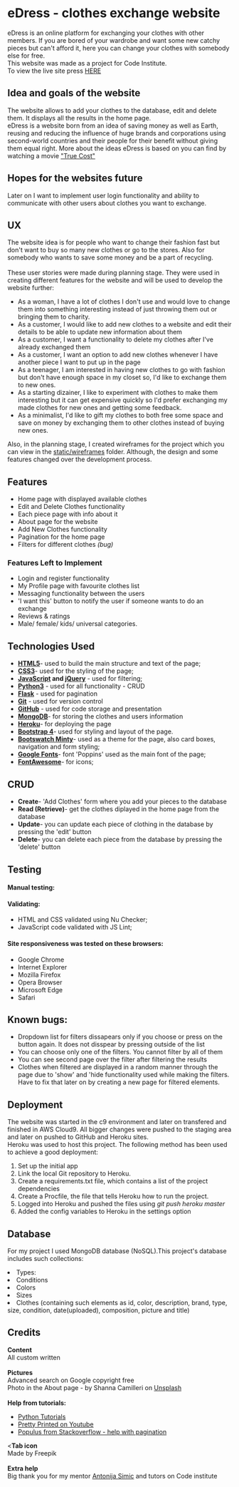<h1>eDress - clothes exchange website</h1>
eDress is an online platform for exchanging your clothes with other members. 
If you are bored of your wardrobe and want some new catchy pieces but can't afford it, here you can change your clothes with somebody else for free.
<br>This website was made as a project for Code Institute.
<br>To view the live site press <a href="https://edress-project.herokuapp.com/">HERE</a>
<h2>Idea and goals of the website</h2>
The website allows to add your clothes to the database, edit and delete them. It displays all the results in the home page.<br>
eDress is a website born from an idea of saving money as well as Earth, reusing and reducing the influence of huge brands and corporations using second-world countries and their people for their benefit without giving them equal right. More about the ideas eDress is based on you can find by watching a movie <a href="https://truecostmovie.com/">"True Cost"</a>
<h2>Hopes for the websites future</h2>
Later on I want to implement user login functionality and ability to communicate with other users about clothes you want to exchange.

<h2>UX</h2>
The website idea is for people who want to change their fashion fast but don't want to buy so many new clothes or go to the stores. Also for somebody who wants to save some money and be a part of recycling.<br><br>
These user stories were made during planning stage. They were used in creating different features for the website and will be used to develop the website further:<br>
<ul>
<li>As a woman, I have a lot of clothes I don't use and would love to change them into something interesting instead of just throwing them out or bringing them to charity.</li>
<li>As a customer, I would like to add new clothes to a website and edit their details to be able to update new information about them</li>
<li>As a customer, I want a functionality to delete my clothes after I've already exchanged them</li>
<li>As a customer, I want an option to add new clothes whenever I have another piece I want to put up in the page</li>
<li>As a teenager, I am interested in having new clothes to go with fashion but don't have enough space in my closet so, I'd like to exchange them to new ones.</li>
<li>As a starting dizainer, I like to experiment with clothes to make them interesting but it can get expensive quickly so I'd prefer exchanging my made clothes for new ones and getting some feedback.</li>
<li>As a minimalist, I'd like to gift my clothes to both free some space and save on money by exchanging them to other clothes instead of buying new ones.</li>
</ul>
Also, in the planning stage, I created wireframes for the project which you can view in the <a href="https://github.com/Surelis848/eDress/tree/master/static/wireframes">static/wireframes</a> folder. Although, the design and some features changed over the development process.

<h2>Features</h2>
<ul>
<li>Home page with displayed available clothes</li>
<li>Edit and Delete Clothes functionality</li>
<li>Each piece page with info about it</li>
<li>About page for the website</li>
<li>Add New Clothes functionality</li>
<li>Pagination for the home page</li>
<li>Filters for different clothes <i>(bug)</i></li>
</ul>

<h3>Features Left to Implement</h3>
<ul>
<li>Login and register functionality</li>
<li>My Profile page with favourite clothes list</li>
<li>Messaging functionality between the users</li>
<li>'I want this' button to notify the user if someone wants to do an exchange</li>
<li>Reviews & ratings</li>
<li>Male/ female/ kids/ universal categories.</li>
</ul>
<h2>Technologies Used</h2>
<ul>
<li><strong><a href="https://www.w3schools.com/html/html5_intro.asp">HTML5</a></strong>- used to build the main structure and text of the page;</li>
<li><strong><a href="http://www.css3.info/">CSS3</a></strong>- used for the styling of the page;</li>
<li><strong><a href="https://www.javascript.com/">JavaScript</a> and <a href="https://jquery.com/">jQuery</a></strong> - used for filtering;</li>
<li><strong><a href="https://www.python.org/">Python3</a></strong> - used for all functionality - CRUD</li>
<li><strong><a href="https://palletsprojects.com/p/flask/">Flask</a></strong> - used for pagination</li>
<li><strong><a href="https://git-scm.com/">Git</a></strong> - used for version control</li>
<li><strong><a href="https://github.com/">GitHub</a></strong> - used for code storage and presentation</li>
<li><strong><a href="https://www.mongodb.com/">MongoDB</a></strong>- for storing the clothes and users information</li>
<li><strong><a href="https://www.heroku.com/">Heroku</a></strong>- for deploying the page</li>
<li><strong><a href="https://getbootstrap.com/">Bootstrap 4</a></strong>- used for styling and layout of the page.</li>
<li><strong><a href="https://bootswatch.com/minty/">Bootswatch Minty</a></strong>- used as a theme for the page, also card boxes, navigation and form styling;</li>
<li><strong><a href="https://fonts.google.com/">Google Fonts</a></strong>- font 'Poppins' used as the main font of the page;</li>
<li><strong><a href="https://fontawesome.com/">FontAwesome</a></strong>- for icons;</li>
</ul>

<h2>CRUD</h2>
<ul>
<li><strong>Create</strong>- 'Add Clothes' form where you add your pieces to the database</li>
<li><strong>Read (Retrieve)</strong>- get the clothes diplayed in the home page from the database</li>
<li><strong>Update</strong>- you can update each piece of clothing in the database by pressing the 'edit' button</li>
<li><strong>Delete</strong>- you can delete each piece from the database by pressing the 'delete' button</li>
</ul>

<h2>Testing</h2>
<h4>Manual testing:</h4>
<h4>Validating:</h4>
<ul>
<li>HTML and CSS validated using Nu Checker;</li>
<li>JavaScript code validated with JS Lint;</li>
</ul>
<h4>Site responsiveness was tested on these browsers:</h4>
<ul>
<li>Google Chrome</li>
<li>Internet Explorer</li>
<li>Mozilla Firefox</li>
<li>Opera Browser</li>
<li>Microsoft Edge</li>
<li>Safari</li>
</ul>
<h2>Known bugs:</h2>
<ul>
<li>Dropdown list for filters dissapears only if you choose or press on the button again. It does not disspear by pressing outside of the list</li>
<li>You can choose only one of the filters. You cannot filter by all of them</li>
<li>You can see second page over the filter after filtering the results</li>
<li>Clothes when filtered are displayed in a random manner through the page due to 'show' and 'hide functionality used while making the filters. Have to fix that later on by creating a new page for filtered elements.</li>
</ul>

<h2>Deployment</h2>
The website was started in the c9 environment and later on transfered and finished in AWS Cloud9. All bigger changes were pushed to the staging area and later on pushed to GitHub and Heroku sites.<br>
Heroku was used to host this project. The following method has been used to achieve a good deployment:
<ol>
<li>Set up the initial app</li>
<li>Link the local Git repository to Heroku.</li>
<li>Create a requirements.txt file, which contains a list of the project dependencies</li>
<li>Create a Procfile, the file that tells Heroku how to run the project.</li>
<li>Logged into Heroku and pushed the files using <i>git push heroku master</i></li>
<li>Added the config variables to Heroku in the settings option</li>
</ol>

<h2>Database</h2>
<p>For my project I used MongoDB database (NoSQL).This project's database includes such collections:
<li>Types:</li>
<li>Conditions</li>
<li>Colors</li>
<li>Sizes</li>
<li>Clothes (containing such elements as id, color, description, brand, type, size, condition, date(uploaded), composition, picture and title)</li>
</p>

<h2>Credits</h2>
<strong>Content</strong><br>
All custom written
<br><br><strong>Pictures</strong><br>
Advanced search on Google copyright free<br>
Photo in the About page - by Shanna Camilleri on <a href="https://unsplash.com/">Unsplash</a>
<br><br><strong>Help from tutorials:</strong><br>
<ul>
<li><a href="https://pythonspot.com/login-authentication-with-flask/">Python Tutorials</a></li>
<li><a href="https://www.youtube.com/watch?v=vVx1737auSE">Pretty Printed on Youtube</a></li>
<li><a href='https://stackoverflow.com/users/520857/populus'>Populus from Stackoverflow - help with pagination</a></li>
</ul>
<<strong>Tab icon</strong><br>
Made by <a href"www.flaticon.com">Freepik</a>
<br><br><strong>Extra help</strong><br>
Big thank you for my mentor <a href='https://github.com/tonkec'>Antonija Simic</a> and tutors on Code institute

